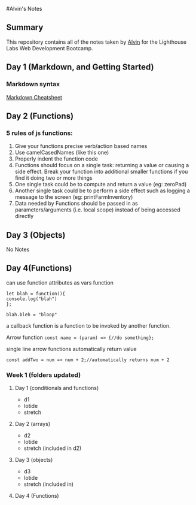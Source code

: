 #Alvin's Notes

## Summary

This repository contains all of the notes taken by [Alvin](https://github.com/alvinoalvin/lighthouse_compass) for the Lighthouse Labs Web Development Bootcamp.

## Day 1 (Markdown, and Getting Started)

### Markdown syntax

[Markdown Cheatsheet](https://github.com/adam-p/markdown-here/wiki/Markdown-Cheatsheet#code)

## Day 2 (Functions)

### 5 rules of js functions:

1.  Give your functions precise verb/action based names
2.  Use camelCasedNames (like this one)
3.  Properly indent the function code
4.  Functions should focus on a single task: returning a value or causing a side effect. Break your function into additional smaller functions if you find it doing two or more things
5.  One single task could be to compute and return a value (eg: zeroPad)
6.  Another single task could be to perform a side effect such as logging a message to the screen (eg: printFarmInventory)
7.  Data needed by Functions should be passed in as parameters/arguments (i.e. local scope) instead of being accessed directly

## Day 3 (Objects)

No Notes

## Day 4(Functions)

can use function attributes as vars function

```
let blah = function(){
console.log("blah")
};

blah.bleh = "bloop"
```

a callback function is a function to be invoked by another function.

Arrow function
`const name = (param) => {//do something};`

single line arrow functions automatically return value

`const addTwo = num => num + 2;//automatically returns num + 2`

### Week 1 (folders updated)

1. Day 1 (conditionals and functions)
   - d1
   - lotide
   - stretch
2. Day 2 (arrays)
   - d2
   - lotide
   - stretch (included in d2)
3. Day 3 (objects)
   - d3
   - lotide
   - stretch (included in)

4. Day 4 (Functions)
